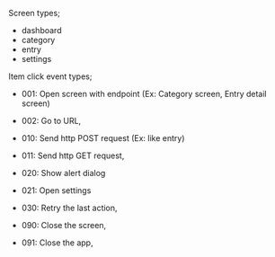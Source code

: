 Screen types;

- dashboard
- category
- entry
- settings



Item click event types;

- 001: Open screen with endpoint (Ex: Category screen, Entry detail screen)
- 002: Go to URL,

- 010: Send http POST request (Ex: like entry)
- 011: Send http GET request,

- 020: Show alert dialog
- 021: Open settings

- 030: Retry the last action,

- 090: Close the screen,
- 091: Close the app,
